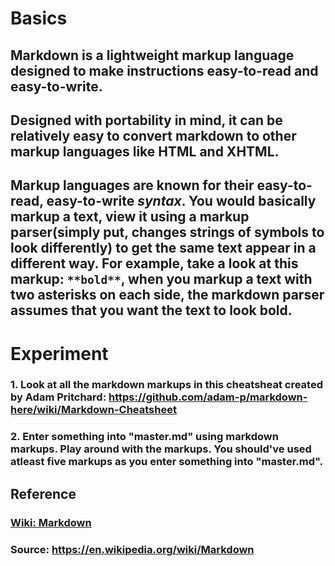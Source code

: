 # **Basics**

## **Markdown** is a lightweight markup language designed to make instructions easy-to-read and easy-to-write. 

## Designed with **portability** in mind, it can be relatively easy to convert markdown to other markup languages like HTML and XHTML. 

## Markup languages are known for their easy-to-read, easy-to-write _**syntax**_. You would basically markup a text, view it using a markup parser(simply put, changes strings of symbols to look differently) to get the same text appear in a different way.  For example, take a look at this markup: `**bold**`, when you markup a text with two asterisks on each side, the **markdown** parser assumes that you want the text to look **bold**.

# **Experiment**

### **1.** Look at all the markdown markups in this cheatsheat created by Adam Pritchard: https://github.com/adam-p/markdown-here/wiki/Markdown-Cheatsheet

### **2.** Enter something into "master.md" using markdown markups. Play around with the markups. You should've used atleast five markups as you enter something into "master.md". 


## **Reference**

### [Wiki: Markdown]()

### **Source:** https://en.wikipedia.org/wiki/Markdown

